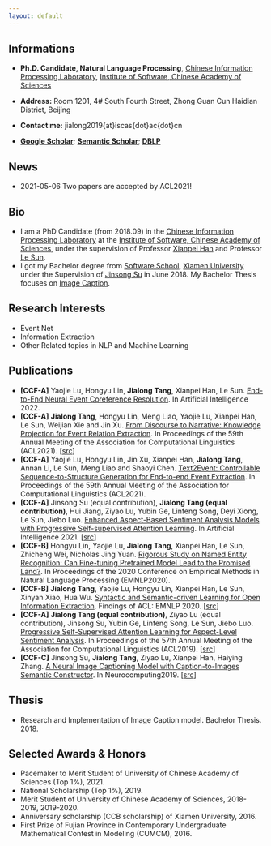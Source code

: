 ```yaml
---
layout: default
---
```

## Informations

*   **Ph.D. Candidate, Natural Language Processing**,
[Chinese Information Processing Laboratory](http://www.icip.org.cn/),
[Institute of Software, Chinese Academy of Sciences](http://www.iscas.ac.cn/)

*   **Address:** Room 1201, 4#  South  Fourth Street, Zhong Guan Cun Haidian District, Beijing

*   **Contact me:** jialong2019{at}iscas{dot}ac{dot}cn

*   **[Google Scholar](https://scholar.google.com/citations?user=J57FNKcAAAAJ)**; **[Semantic Scholar](https://www.semanticscholar.org/author/Jialong-Tang/150164718)**; **[DBLP](https://dblp.org/pid/242/7975.html)**

## News

*   2021-05-06 Two papers are accepted by ACL2021!

## Bio

*   I am a PhD Candidate (from 2018.09) in the [Chinese Information Processing Laboratory](http://www.icip.org.cn/) at the [Institute of Software, Chinese Academy of Sciences](http://www.iscas.ac.cn/), under the supervision of Professor [Xianpei Han](http://www.icip.org.cn/team/hanxianpei/) and Professor [Le Sun](http://www.icip.org.cn/index.php/team/sunle/).
*   I got my Bachelor degree from [Software School](http://software.xmu.edu.cn/), [Xiamen University](https://www.xmu.edu.cn/) under the Supervision of [Jinsong Su](https://cdmc.xmu.edu.cn/info/1010/1054.htm) in June 2018. My Bachelor Thesis focuses on [Image Caption](https://www.sciencedirect.com/science/article/pii/S0925231219311312).

## Research Interests

*   Event Net
*   Information Extraction
*   Other Related topics in NLP and Machine Learning

## Publications

*   **\[CCF-A\]** Yaojie Lu, Hongyu Lin, **Jialong Tang**, Xianpei Han, Le Sun. [End-to-End Neural Event Coreference Resolution](https://www.sciencedirect.com/science/article/pii/S0004370221001831). In Artificial Intelligence 2022.
*   **\[CCF-A\]** **Jialong Tang**, Hongyu Lin, Meng Liao, Yaojie Lu, Xianpei Han, Le Sun, Weijian Xie and Jin Xu. [From Discourse to Narrative: Knowledge Projection for Event Relation Extraction](https://aclanthology.org/2021.acl-long.60.pdf). In Proceedings of the 59th Annual Meeting of the Association for Computational Linguistics (ACL2021). \[[src](https://github.com/TangJiaLong/Knowledge-Projection-for-ERE)\] 
*   **\[CCF-A\]** Yaojie Lu, Hongyu Lin, Jin Xu, Xianpei Han, **Jialong Tang**, Annan Li, Le Sun, Meng Liao and Shaoyi Chen. [Text2Event: Controllable Sequence-to-Structure Generation for End-to-end Event Extraction](https://aclanthology.org/2021.acl-long.217.pdf). In Proceedings of the 59th Annual Meeting of the Association for Computational Linguistics (ACL2021). 
*   **\[CCF-A\]** Jinsong Su (equal contribution), **Jialong Tang (equal contribution)**, Hui Jiang, Ziyao Lu, Yubin Ge, Linfeng Song, Deyi Xiong, Le Sun, Jiebo Luo. [Enhanced Aspect-Based Sentiment Analysis Models with Progressive Self-supervised Attention Learning](https://www.sciencedirect.com/science/article/pii/S000437022100028X). In Artificial Intelligence 2021. \[[src](https://github.com/TangJiaLong/PSSAttention)\] 
*   **\[CCF-B\]** Hongyu Lin, Yaojie Lu, **Jialong Tang**, Xianpei Han, Le Sun, Zhicheng Wei, Nicholas Jing Yuan. [Rigorous Study on Named Entity Recognition: Can Fine-tuning Pretrained Model Lead to the Promised Land?](https://www.aclweb.org/anthology/2020.emnlp-main.592.pdf). In Proceedings of the 2020 Conference on Empirical Methods in Natural Language Processing (EMNLP2020). 
*   **\[CCF-B\]** **Jialong Tang**, Yaojie Lu, Hongyu Lin, Xianpei Han, Le Sun, Xinyan Xiao, Hua Wu. [Syntactic and Semantic-driven Learning for Open Information Extraction](https://www.aclweb.org/anthology/2020.findings-emnlp.69.pdf). Findings of ACL: EMNLP 2020. \[[src](https://github.com/TangJiaLong/SSD-OpenIE)\] 
*   **\[CCF-A\]** **Jialong Tang (equal contribution)**, Ziyao Lu (equal contribution), Jinsong Su, Yubin Ge, Linfeng Song, Le Sun, Jiebo Luo. [Progressive Self-Supervised Attention Learning for Aspect-Level Sentiment Analysis](https://www.aclweb.org/anthology/P19-1053.pdf). In Proceedings of the 57th Annual Meeting of the Association for Computational Linguistics (ACL2019). \[[src](https://github.com/TangJiaLong/PSSAttention)\] 
*   **\[CCF-C\]** Jinsong Su, **Jialong Tang**, Ziyao Lu, Xianpei Han, Haiying Zhang. [A Neural Image Captioning Model with Caption-to-Images Semantic Constructor](https://www.sciencedirect.com/science/article/pii/S0925231219311312). In Neurocomputing2019. \[[src](https://github.com/TangJiaLong/ICSemanticReConstructor)\] 

## Thesis

*   Research and Implementation of Image Caption model. Bachelor Thesis. 2018.

## Selected Awards & Honors

*   Pacemaker to Merit Student of University of Chinese Academy of Sciences (Top 1%), 2021.
*   National Scholarship (Top 1%), 2019.
*   Merit Student of University of Chinese Academy of Sciences, 2018-2019, 2019-2020.
*   Anniversary scholarship (CCB scholarship) of Xiamen University, 2016.
*   First Prize of Fujian Province in Contemporary Undergraduate Mathematical Contest in Modeling (CUMCM), 2016.
